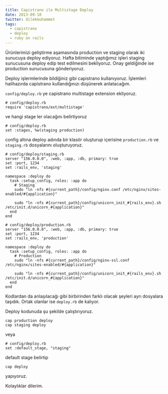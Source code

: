 ```yaml
---
title: Capistrano ile Multistage Deploy
date: 2013-09-10
twitter: dilekmuhammet
tags:
  - capistrano
  - deploy
  - ruby on rails
---
```


Ürünlerimizi geliştirme aşamasında production ve staging olarak iki sunucuya deploy ediyoruz. Hafta bitiminde yaptığımız işleri staging sunucusuna deploy edip test edilmesini bekliyoruz. Onay geldiğinde ise production sunucusuna gönderiyoruz.

Deploy işlermlerinde bildiğiniz gibi capistrano kullanıyoruz. İşlemleri halihazırda capistrano kullandığınızı düşünerek anlatacağım.

`config/deploy.rb` ye capistrano multistage extension ekliyoruz.

    # config/deploy.rb
    require 'capistrano/ext/multistage'


ve hangi stage ler olacağını belirtiyoruz

    # config/deploy.rb
    set :stages, %w(staging production)


config altına deploy adında bir klasör oluşturup içerisine `production.rb` ve `staging.rb` dosyalarını oluşturuyoruz.

    # config/deploy/staging.rb
    server "156.0.0.0", :web, :app, :db, primary: true
    set :port, 1234
    set :rails_env, 'staging'

    namespace :deploy do
      task :setup_config, roles: :app do
        # Staging
        sudo "ln -nfs #{current_path}/config/nginx.conf /etc/nginx/sites-enabled/#{application}"

        sudo "ln -nfs #{current_path}/config/unicorn_init_#{rails_env}.sh /etc/init.d/unicorn_#{application}"
      end
    end

    # config/deploy/production.rb
    server "156.0.0.0", :web, :app, :db, primary: true
    set :port, 1234
    set :rails_env, 'production'

    namespace :deploy do
      task :setup_config, roles: :app do
        # Production
        sudo "ln -nfs #{current_path}/config/nginx-ssl.conf /etc/nginx/sites-enabled/#{application}"

        sudo "ln -nfs #{current_path}/config/unicorn_init_#{rails_env}.sh /etc/init.d/unicorn_#{application}"
      end
    end


Kodlardan da anlaşılacağı gibi birbirinden farklı olacak şeyleri ayrı dosyalara taşıdık. Ortak olanlar ise `deploy.rb` de kalıyor.

Deploy kodunuda şu şekilde çalıştırıyoruz.

    cap production deploy
    cap staging deploy


veya

    # config/deploy.rb
    set :default_stage, "staging"


default stage belirtip

    cap deploy


yapıyoruz.

Kolaylıklar dilerim.

